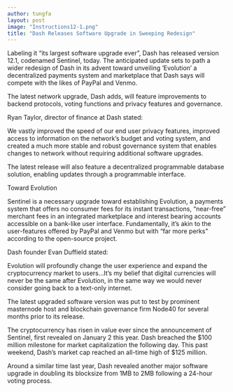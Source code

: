```yaml
---
author: tungfa
layout: post
image: "Instructions12-1.png"
title: "Dash Releases Software Upgrade in Sweeping Redesign"
---
```

Labeling it “its largest software upgrade ever”, Dash has released version 12.1, codenamed Sentinel, today. The anticipated update sets to path a wider redesign of Dash in its advent toward unveiling ‘Evolution’ a decentralized payments system and marketplace that Dash says will compete with the likes of PayPal and Venmo.

The latest network upgrade, Dash adds, will feature improvements to backend protocols, voting functions and privacy features and governance.

Ryan Taylor, director of finance at Dash stated:

We vastly improved the speed of our end user privacy features, improved access to information on the network’s budget and voting system, and created a much more stable and robust governance system that enables changes to network without requiring additional software upgrades.

The latest release will also feature a decentralized programmable database solution, enabling updates through a programmable interface.

Toward Evolution

Sentinel is a necessary upgrade toward establishing Evolution, a payments system that offers no consumer fees for its instant transactions, “near-free” merchant fees in an integrated marketplace and interest bearing accounts accessible on a bank-like user interface. Fundamentally, it’s akin to the user-features offered by PayPal and Venmo but with “far more perks” according to the open-source project.

Dash founder Evan Duffield stated:

Evolution will profoundly change the user experience and expand the cryptocurrency market to users…It’s my belief that digital currencies will never be the same after Evolution, in the same way we would never consider going back to a text-only internet.

The latest upgraded software version was put to test by prominent masternode host and blockchain governance firm Node40 for several months prior to its release.

The cryptocurrency has risen in value ever since the announcement of Sentinel, first revealed on January 2 this year. Dash breached the $100 million milestone for market capitalization the following day. This past weekend, Dash’s market cap reached an all-time high of $125 million.

Around a similar time last year, Dash revealed another major software upgrade in doubling its blocksize from 1MB to 2MB following a 24-hour voting process.
